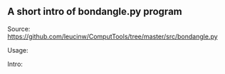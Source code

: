 ## A short intro of bondangle.py program
Source: https://github.com/leucinw/ComputTools/tree/master/src/bondangle.py

Usage:

Intro:

